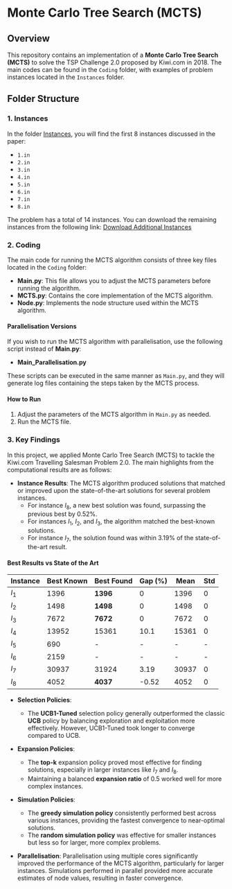 # Monte Carlo Tree Search (MCTS)

## Overview

This repository contains an implementation of a **Monte Carlo Tree Search (MCTS)** to solve the TSP Challenge 2.0 proposed by Kiwi.com in 2018. The main codes can be found in the `Coding` folder, with examples of problem instances located in the `Instances` folder.

## Folder Structure

### 1. Instances

In the folder [Instances](./Instances), you will find the first 8 instances discussed in the paper:

- `1.in`
- `2.in`
- `3.in`
- `4.in`
- `5.in`
- `6.in`
- `7.in`
- `8.in`

The problem has a total of 14 instances. You can download the remaining instances from the following link:
[Download Additional Instances](https://drive.google.com/file/d/1NV0LvmUByFR2MLlp7Z9EtEhF_KyLSCxS/view)

### 2. Coding

The main code for running the MCTS algorithm consists of three key files located in the `Coding` folder:

- **Main.py**: This file allows you to adjust the MCTS parameters before running the algorithm.
- **MCTS.py**: Contains the core implementation of the MCTS algorithm.
- **Node.py**: Implements the node structure used within the MCTS algorithm.

#### Parallelisation Versions

If you wish to run the MCTS algorithm with parallelisation, use the following script instead of **Main.py**:

- **Main_Parallelisation.py**

These scripts can be executed in the same manner as `Main.py`, and they will generate log files containing the steps taken by the MCTS process.

#### How to Run

1. Adjust the parameters of the MCTS algorithm in `Main.py` as needed.
2. Run the MCTS file.

### 3. Key Findings

In this project, we applied Monte Carlo Tree Search (MCTS) to tackle the Kiwi.com Travelling Salesman Problem 2.0. The main highlights from the computational results are as follows:

- **Instance Results**: The MCTS algorithm produced solutions that matched or improved upon the state-of-the-art solutions for several problem instances.
  - For instance $I_8$, a new best solution was found, surpassing the previous best by 0.52%.
  - For instances $I_1$, $I_2$, and $I_3$, the algorithm matched the best-known solutions.
  - For instance $I_7$, the solution found was within 3.19% of the state-of-the-art result.

#### Best Results vs State of the Art

| Instance | Best Known | Best Found | Gap (%) | Mean  | Std |
| -------- | ---------- | ---------- | ------- | ----- | --- |
| $I_1$    | 1396       | **1396**   | 0       | 1396  | 0   |
| $I_2$    | 1498       | **1498**   | 0       | 1498  | 0   |
| $I_3$    | 7672       | **7672**   | 0       | 7672  | 0   |
| $I_4$    | 13952      | 15361      | 10.1    | 15361 | 0   |
| $I_5$    | 690        | -          | -       | -     | -   |
| $I_6$    | 2159       | -          | -       | -     | -   |
| $I_7$    | 30937      | 31924      | 3.19    | 30937 | 0   |
| $I_8$    | 4052       | **4037**   | -0.52   | 4052  | 0   |

- **Selection Policies**:
  - The **UCB1-Tuned** selection policy generally outperformed the classic **UCB** policy by balancing exploration and exploitation more effectively. However, UCB1-Tuned took longer to converge compared to UCB.
- **Expansion Policies**:

  - The **top-k** expansion policy proved most effective for finding solutions, especially in larger instances like $I_7$ and $I_8$.
  - Maintaining a balanced **expansion ratio** of 0.5 worked well for more complex instances.

- **Simulation Policies**:

  - The **greedy simulation policy** consistently performed best across various instances, providing the fastest convergence to near-optimal solutions.
  - The **random simulation policy** was effective for smaller instances but less so for larger, more complex problems.

- **Parallelisation**: Parallelisation using multiple cores significantly improved the performance of the MCTS algorithm, particularly for larger instances. Simulations performed in parallel provided more accurate estimates of node values, resulting in faster convergence.
